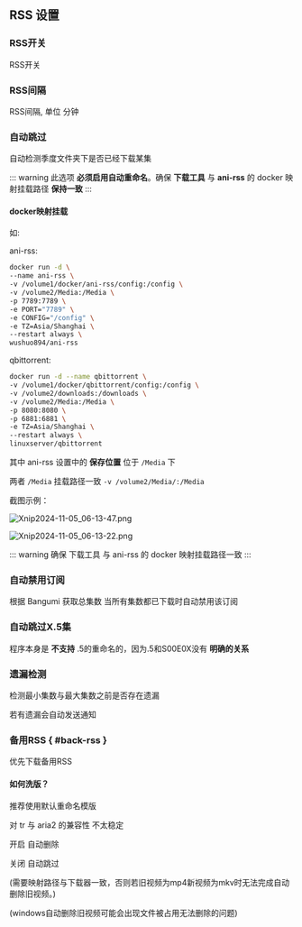 ## RSS 设置

### RSS开关

RSS开关

### RSS间隔

RSS间隔, 单位 分钟

### 自动跳过

自动检测季度文件夹下是否已经下载某集

::: warning
此选项 **必须启用自动重命名**。确保 **下载工具** 与 **ani-rss** 的 docker 映射挂载路径 **保持一致**
:::

#### docker映射挂载

如:

ani-rss:

```bash
docker run -d \
--name ani-rss \
-v /volume1/docker/ani-rss/config:/config \
-v /volume2/Media:/Media \
-p 7789:7789 \
-e PORT="7789" \
-e CONFIG="/config" \
-e TZ=Asia/Shanghai \
--restart always \
wushuo894/ani-rss
```

qbittorrent:

```bash
docker run -d --name qbittorrent \
-v /volume1/docker/qbittorrent/config:/config \
-v /volume2/downloads:/downloads \
-v /volume2/Media:/Media \
-p 8080:8080 \
-p 6881:6881 \
-e TZ=Asia/Shanghai \
--restart always \
linuxserver/qbittorrent
```

其中 ani-rss 设置中的 **保存位置** 位于 `/Media` 下

两者 `/Media` 挂载路径一致 `-v /volume2/Media/:/Media`

截图示例：

![Xnip2024-11-05_06-13-47.png](/image/Xnip2024-11-05_06-13-47.png)

![Xnip2024-11-05_06-13-22.png](/image/Xnip2024-11-05_06-13-22.png)

::: warning
确保 下载工具 与 ani-rss 的 docker 映射挂载路径一致
:::

### 自动禁用订阅

根据 Bangumi 获取总集数 当所有集数都已下载时自动禁用该订阅

### 自动跳过X.5集

程序本身是 **不支持** .5的重命名的，因为.5和S00E0X没有 **明确的关系**

### 遗漏检测

检测最小集数与最大集数之前是否存在遗漏

若有遗漏会自动发送通知

### 备用RSS { #back-rss }

优先下载备用RSS

#### 如何洗版？

推荐使用默认重命名模版

对 tr 与 aria2 的兼容性 不太稳定

开启 自动删除

关闭 自动跳过

(需要映射路径与下载器一致，否则若旧视频为mp4新视频为mkv时无法完成自动删除旧视频。)

(windows自动删除旧视频可能会出现文件被占用无法删除的问题)

